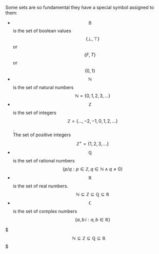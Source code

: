 
Some sets are so fundamental they have a special symbol assigned to them:
- $$\mathbb{B}$$ is the set of boolean values    
  $$\quad \{\bot,\top\}$$ or $$\{F,T\}$$ or $$\{0,1\}$$
- $$\mathbb{N}$$ is the set of natural numbers     
  $$\quad \mathbb{N}=\{0,1,2,3,\dots\}$$
- $$\mathbb{Z}$$ is the set of integers     
  $$\quad \mathbb{Z}=\{\dots,-2,-1,0,1,2,\dots\}$$.     
  The set of positive integers     
  $$\quad \mathbb{Z^+}=\{1,2,3,\dots\}$$
- $$\mathbb{Q}$$ is the set of rational numbers     
  $$\quad \{p/q : p \in\mathbb{Z}, q\in \mathbb{N}\land q\neq 0\}$$
- $$\mathbb{R}$$ is the set of real numbers.
  $$\quad \mathbb{N}\subseteq \mathbb{Z}\subseteq \mathbb{Q}\subseteq \mathbb{R}$$
- $$\mathbb{C}$$ is the set of complex numbers    
  $$\quad \{a,b\,i:a,b\in\mathbb{R}\}$$


$$$\quad \mathbb{N}\subseteq \mathbb{Z}\subseteq \mathbb{Q}\subseteq \mathbb{R}$$$
